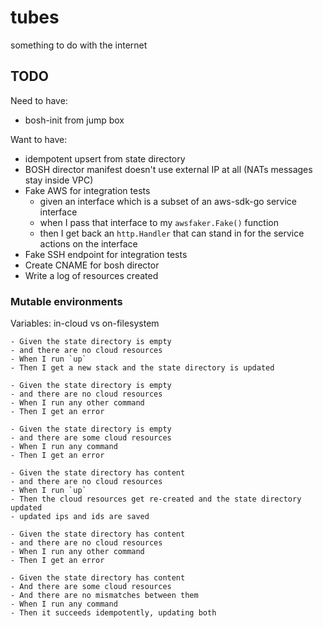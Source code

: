# tubes
something to do with the internet


## TODO
Need to have:
- bosh-init from jump box

Want to have:
- idempotent upsert from state directory
- BOSH director manifest doesn't use external IP at all (NATs messages stay inside VPC)
- Fake AWS for integration tests
  - given an interface which is a subset of an aws-sdk-go service interface
  - when I pass that interface to my `awsfaker.Fake()` function
  - then I get back an `http.Handler` that can stand in for the service actions on the interface
- Fake SSH endpoint for integration tests
- Create CNAME for bosh director
- Write a log of resources created

### Mutable environments

Variables: in-cloud vs on-filesystem

```
- Given the state directory is empty
- and there are no cloud resources
- When I run `up`
- Then I get a new stack and the state directory is updated

- Given the state directory is empty
- and there are no cloud resources
- When I run any other command
- Then I get an error

- Given the state directory is empty
- and there are some cloud resources
- When I run any command
- Then I get an error

- Given the state directory has content
- and there are no cloud resources
- When I run `up`
- Then the cloud resources get re-created and the state directory updated
- updated ips and ids are saved

- Given the state directory has content
- and there are no cloud resources
- When I run any other command
- Then I get an error

- Given the state directory has content
- And there are some cloud resources
- And there are no mismatches between them
- When I run any command
- Then it succeeds idempotently, updating both
```

